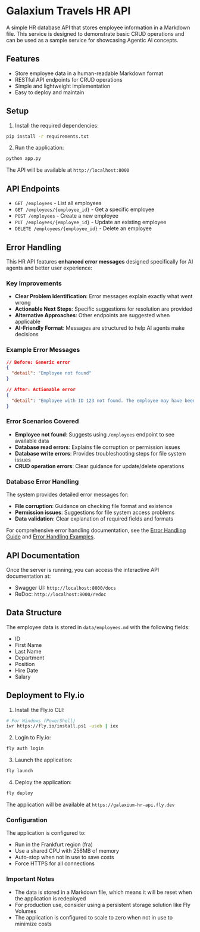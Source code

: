 # Galaxium Travels HR API

A simple HR database API that stores employee information in a Markdown file. This service is designed to demonstrate basic CRUD operations and can be used as a sample service for showcasing Agentic AI concepts.

## Features

- Store employee data in a human-readable Markdown format
- RESTful API endpoints for CRUD operations
- Simple and lightweight implementation
- Easy to deploy and maintain

## Setup

1. Install the required dependencies:
```bash
pip install -r requirements.txt
```

2. Run the application:
```bash
python app.py
```

The API will be available at `http://localhost:8000`

## API Endpoints

- `GET /employees` - List all employees
- `GET /employees/{employee_id}` - Get a specific employee
- `POST /employees` - Create a new employee
- `PUT /employees/{employee_id}` - Update an existing employee
- `DELETE /employees/{employee_id}` - Delete an employee

## Error Handling

This HR API features **enhanced error messages** designed specifically for AI agents and better user experience:

### Key Improvements
- **Clear Problem Identification**: Error messages explain exactly what went wrong
- **Actionable Next Steps**: Specific suggestions for resolution are provided
- **Alternative Approaches**: Other endpoints are suggested when applicable
- **AI-Friendly Format**: Messages are structured to help AI agents make decisions

### Example Error Messages
```json
// Before: Generic error
{
  "detail": "Employee not found"
}

// After: Actionable error
{
  "detail": "Employee with ID 123 not found. The employee may have been deleted or the employee_id may be incorrect. Please verify the employee_id or use the /employees endpoint to see all available employees."
}
```

### Error Scenarios Covered
- **Employee not found**: Suggests using `/employees` endpoint to see available data
- **Database read errors**: Explains file corruption or permission issues
- **Database write errors**: Provides troubleshooting steps for file system issues
- **CRUD operation errors**: Clear guidance for update/delete operations

### Database Error Handling
The system provides detailed error messages for:
- **File corruption**: Guidance on checking file format and existence
- **Permission issues**: Suggestions for file system access problems
- **Data validation**: Clear explanation of required fields and formats

For comprehensive error handling documentation, see the [Error Handling Guide](../../docs/error-handling-guide.md) and [Error Handling Examples](../../docs/error-handling-examples.md).

## API Documentation

Once the server is running, you can access the interactive API documentation at:
- Swagger UI: `http://localhost:8000/docs`
- ReDoc: `http://localhost:8000/redoc`

## Data Structure

The employee data is stored in `data/employees.md` with the following fields:
- ID
- First Name
- Last Name
- Department
- Position
- Hire Date
- Salary

## Deployment to Fly.io

1. Install the Fly.io CLI:
```bash
# For Windows (PowerShell)
iwr https://fly.io/install.ps1 -useb | iex
```

2. Login to Fly.io:
```bash
fly auth login
```

3. Launch the application:
```bash
fly launch
```

4. Deploy the application:
```bash
fly deploy
```

The application will be available at `https://galaxium-hr-api.fly.dev`

### Configuration

The application is configured to:
- Run in the Frankfurt region (fra)
- Use a shared CPU with 256MB of memory
- Auto-stop when not in use to save costs
- Force HTTPS for all connections

### Important Notes

- The data is stored in a Markdown file, which means it will be reset when the application is redeployed
- For production use, consider using a persistent storage solution like Fly Volumes
- The application is configured to scale to zero when not in use to minimize costs 